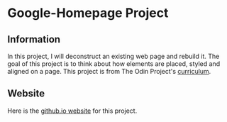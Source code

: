 # Google-Homepage Project
## Information
In this project, I will deconstruct an existing web page and rebuild it. The goal of this project is to think about how elements are placed, styled and aligned on a page.
This project is from The Odin Project's [curriculum](http://www.theodinproject.com/courses/web-development-101/lessons/html-css).
## Website
Here is the [github.io website](https://fussykyloren.github.io/google-homepage/) for this project.
